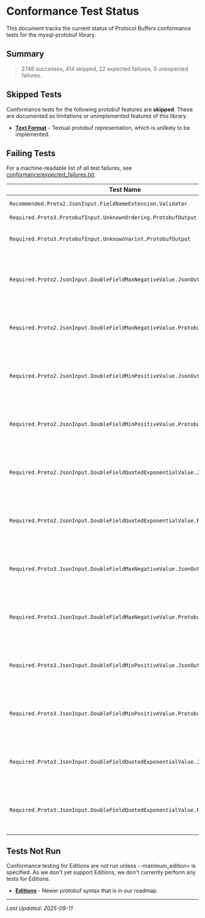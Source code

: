 # Conformance Test Status

This document tracks the current status of Protocol Buffers conformance tests for the mysql-protobuf library.

## Summary

> 2746 successes, 414 skipped, 22 expected failures, 0 unexpected failures.

## Skipped Tests

Conformance tests for the following protobuf features are **skipped**.
These are documented as limitations or unimplemented features of this library.

* **[Text Format](https://protobuf.dev/reference/protobuf/textformat-spec/)** - Textual protobuf representation, which is unlikely to be implemented.

## Failing Tests

For a machine-readable list of all test failures, see [conformance/expected_failures.txt](../conformance/expected_failures.txt).

| Test Name | Failure Message | Description |
|-----------|-----------------|-------------|
| `Recommended.Proto2.JsonInput.FieldNameExtension.Validator` | JSON payload validation failed | |
| `Required.Proto3.ProtobufInput.UnknownOrdering.ProtobufOutput` | Unknown field mismatch | |
| `Required.Proto3.ProtobufInput.UnknownVarint.ProtobufOutput` | Output was not equivalent to reference message: Expect: \250\037\001, but got: | |
| `Required.Proto2.JsonInput.DoubleFieldMaxNegativeValue.JsonOutput` | Output was not equivalent to reference message: modified: optional_double: -2.22507e-308 -> -2.2250700000000003e-308 | See [known-issues.md](known-issues.md#double-precision-issues-in-json-parsing) |
| `Required.Proto2.JsonInput.DoubleFieldMaxNegativeValue.ProtobufOutput` | Output was not equivalent to reference message: modified: optional_double: -2.22507e-308 -> -2.2250700000000003e-308 | See [known-issues.md](known-issues.md#double-precision-issues-in-json-parsing) |
| `Required.Proto2.JsonInput.DoubleFieldMinPositiveValue.JsonOutput` | Output was not equivalent to reference message: modified: optional_double: 2.22507e-308 -> 2.2250700000000003e-308 | See [known-issues.md](known-issues.md#double-precision-issues-in-json-parsing) |
| `Required.Proto2.JsonInput.DoubleFieldMinPositiveValue.ProtobufOutput` | Output was not equivalent to reference message: modified: optional_double: 2.22507e-308 -> 2.2250700000000003e-308 | See [known-issues.md](known-issues.md#double-precision-issues-in-json-parsing) |
| `Required.Proto2.JsonInput.DoubleFieldQuotedExponentialValue.JsonOutput` | Output was not equivalent to reference message: modified: optional_double: 2.22507e-308 -> 2.2250700000000003e-308 | See [known-issues.md](known-issues.md#double-precision-issues-in-json-parsing) |
| `Required.Proto2.JsonInput.DoubleFieldQuotedExponentialValue.ProtobufOutput` | Output was not equivalent to reference message: modified: optional_double: 2.22507e-308 -> 2.2250700000000003e-308 | See [known-issues.md](known-issues.md#double-precision-issues-in-json-parsing) |
| `Required.Proto3.JsonInput.DoubleFieldMaxNegativeValue.JsonOutput` | Output was not equivalent to reference message: modified: optional_double: -2.22507e-308 -> -2.2250700000000003e-308 | See [known-issues.md](known-issues.md#double-precision-issues-in-json-parsing) |
| `Required.Proto3.JsonInput.DoubleFieldMaxNegativeValue.ProtobufOutput` | Output was not equivalent to reference message: modified: optional_double: -2.22507e-308 -> -2.2250700000000003e-308 | See [known-issues.md](known-issues.md#double-precision-issues-in-json-parsing) |
| `Required.Proto3.JsonInput.DoubleFieldMinPositiveValue.JsonOutput` | Output was not equivalent to reference message: modified: optional_double: 2.22507e-308 -> 2.2250700000000003e-308 | See [known-issues.md](known-issues.md#double-precision-issues-in-json-parsing) |
| `Required.Proto3.JsonInput.DoubleFieldMinPositiveValue.ProtobufOutput` | Output was not equivalent to reference message: modified: optional_double: 2.22507e-308 -> 2.2250700000000003e-308 | See [known-issues.md](known-issues.md#double-precision-issues-in-json-parsing) |
| `Required.Proto3.JsonInput.DoubleFieldQuotedExponentialValue.JsonOutput` | Output was not equivalent to reference message: modified: optional_double: 2.22507e-308 -> 2.2250700000000003e-308 | See [known-issues.md](known-issues.md#double-precision-issues-in-json-parsing) |
| `Required.Proto3.JsonInput.DoubleFieldQuotedExponentialValue.ProtobufOutput` | Output was not equivalent to reference message: modified: optional_double: 2.22507e-308 -> 2.2250700000000003e-308 | See [known-issues.md](known-issues.md#double-precision-issues-in-json-parsing) |

## Tests Not Run

Conformance testing for Editions are not run unless --maximum_edition= is specified. As we don't yet support Editions, we don't currently perform any tests for Editions.

* **[Editions](https://protobuf.dev/editions/overview/)** - Newer protobuf syntax that is in our roadmap.

---

*Last Updated: 2025-09-11*
